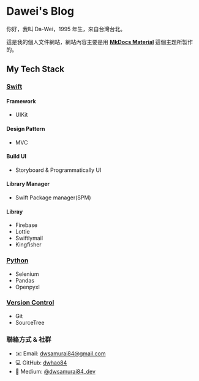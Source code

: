 # **Dawei's Blog**

你好，我叫 Da-Wei，1995 年生，來自台灣台北。

這是我的個人文件網站，網站內容主要是用 [**MkDocs Material**](https://squidfunk.github.io/mkdocs-material/) 這個主題所製作的。

## **My Tech Stack**

### [**Swift**](https://developer.apple.com/swift/)

#### Framework

- UIKit

#### Design Pattern

- MVC

#### Build UI

- Storyboard & Programmatically UI

#### Library Manager

- Swift Package manager(SPM)

#### Libray

- Firebase
- Lottie
- Swiftlymail
- Kingfisher

### [**Python**](https://www.python.org)

- Selenium
- Pandas
- Openpyxl

### [Version Control](https://git-scm.com/book/zh-tw/v2/%E9%96%8B%E5%A7%8B-%E9%97%9C%E6%96%BC%E7%89%88%E6%9C%AC%E6%8E%A7%E5%88%B6)

- Git
- SourceTree

### **聯絡方式 & 社群**

- ✉️ Email: [dwsamurai84@gmail.com](mailto:dwsamurai84@gmail.com)
- 💻 GitHub: [dwhao84](https://github.com/dwhao84)
- 📝 Medium: [@dwsamurai84_dev](https://medium.com/@dwsamurai84_dev)
